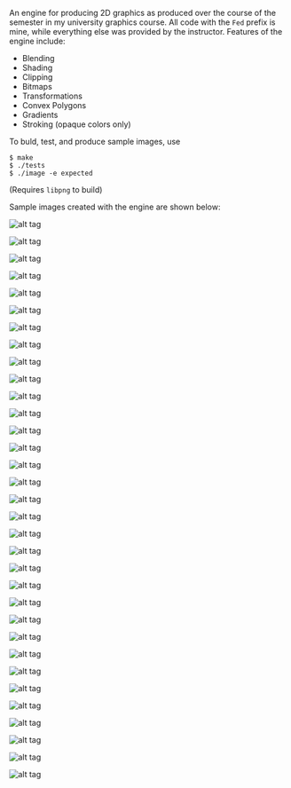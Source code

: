 An engine for producing 2D graphics as produced over the course of the semester in my university graphics course. All code
with the `Fed` prefix is mine, while everything else was provided by the instructor. Features of the engine include:

  * Blending 
  * Shading
  * Clipping
  * Bitmaps
  * Transformations
  * Convex Polygons
  * Gradients
  * Stroking (opaque colors only)

To buld, test, and produce sample images, use

    $ make
    $ ./tests
    $ ./image -e expected

(Requires `libpng` to build)

Sample images created with the engine are shown below:

![alt tag](results/solid_ramp.png)

![alt tag](results/blend_white.png)

![alt tag](results/blend_black.png)

![alt tag](results/circles_blend.png)

![alt tag](results/spocks_quad.png) 

![alt tag](results/spocks_zoom.png) 

![alt tag](results/nine0.png)

![alt tag](results/nine1.png)

![alt tag](results/circles_fat.png)

![alt tag](results/tri.png)

![alt tag](results/tri_clipped.png)

![alt tag](results/poly.png)

![alt tag](results/poly_center.png)

![alt tag](results/poly_rotate.png)

![alt tag](results/draw_concat_scale.png)

![alt tag](results/draw_concat_scale_bitmap.png)

![alt tag](results/draw_concat_rotate.png)

![alt tag](results/draw_concat_rotate_bitmap.png)

![alt tag](results/gradient_insets.png)

![alt tag](results/gradient_insets_rot.png)

![alt tag](results/linear_big.png)

![alt tag](results/radial.png)

![alt tag](results/radial_quad.png)

![alt tag](results/radial_big.png)

![alt tag](results/bitmap_shader_clamp.png)

![alt tag](results/poly_shaders.png)

![alt tag](results/lerp0.png)

![alt tag](results/lerp1.png)

![alt tag](results/stroke_line.png)

![alt tag](results/stroke_polyline.png)

![alt tag](results/stroke_rect.png)

![alt tag](results/stroke_rings.png)

![alt tag](results/stroke_star.png)
